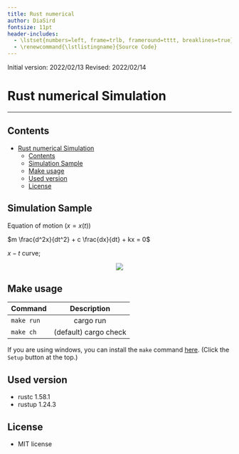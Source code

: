 ```yaml
---
title: Rust numerical
author: DiaSird
fontsize: 11pt
header-includes:
  - \lstset{numbers=left, frame=trlb, frameround=tttt, breaklines=true}
  - \renewcommand{\lstlistingname}{Source Code}
---
```


Initial version: 2022/02/13
Revised: 2022/02/14

# Rust numerical Simulation

---

## Contents

- [Rust numerical Simulation](#rust-numerical-simulation)
  - [Contents](#contents)
  - [Simulation Sample](#simulation-sample)
  - [Make usage](#make-usage)
  - [Used version](#used-version)
  - [License](#license)

## Simulation Sample

Equation of motion ($x = x(t)$)

$m \frac{d^2x}{dt^2} + c \frac{dx}{dt} + kx = 0$

$x - t$ curve;

<p align="center">
<img src="rk_4\img\output.png">

</p>

## Make usage

| Command    |      Description      |
| :--------- | :-------------------: |
| `make run` |       cargo run       |
| `make ch`  | (default) cargo check |

If you are using windows, you can install the `make` command [here](http://gnuwin32.sourceforge.net/packages/make.htm).
(Click the `Setup` button at the top.)

## Used version

- rustc 1.58.1
- rustup 1.24.3

## License

- MIT license
